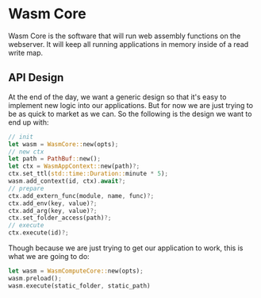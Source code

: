 # Wasm Core

Wasm Core is the software that will run web assembly functions on the webserver.
It will keep all running applications in memory inside of a read write map.

## API Design

At the end of the day, we want a generic design so that it's easy to implement
new logic into our applications. But for now we are just trying to be as quick
to market as we can. So the following is the design we want to end up with:

```rust
// init
let wasm = WasmCore::new(opts);
// new ctx
let path = PathBuf::new();
let ctx = WasmAppContext::new(path)?;
ctx.set_ttl(std::time::Duration::minute * 5);
wasm.add_context(id, ctx).await?;
// prepare
ctx.add_extern_func(module, name, func)?;
ctx.add_env(key, value)?;
ctx.add_arg(key, value)?;
ctx.set_folder_access(path)?;
// execute
ctx.execute(id)?;
```




Though because we are just trying to get our application to work, this is what
we are going to do:

```rust
let wasm = WasmComputeCore::new(opts);
wasm.preload();
wasm.execute(static_folder, static_path)
